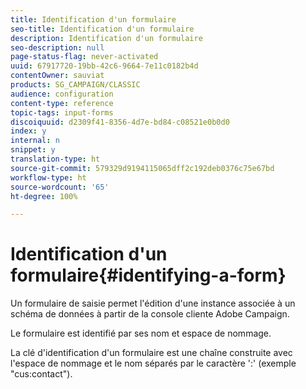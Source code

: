 ```yaml
---
title: Identification d'un formulaire
seo-title: Identification d'un formulaire
description: Identification d'un formulaire
seo-description: null
page-status-flag: never-activated
uuid: 67917720-19bb-42c6-9664-7e11c0182b4d
contentOwner: sauviat
products: SG_CAMPAIGN/CLASSIC
audience: configuration
content-type: reference
topic-tags: input-forms
discoiquuid: d2309f41-8356-4d7e-bd84-c08521e0b0d0
index: y
internal: n
snippet: y
translation-type: ht
source-git-commit: 579329d9194115065dff2c192deb0376c75e67bd
workflow-type: ht
source-wordcount: '65'
ht-degree: 100%

---
```



# Identification d&#39;un formulaire{#identifying-a-form}

Un formulaire de saisie permet l&#39;édition d&#39;une instance associée à un schéma de données à partir de la console cliente Adobe Campaign.

Le formulaire est identifié par ses nom et espace de nommage.

La clé d&#39;identification d&#39;un formulaire est une chaîne construite avec l&#39;espace de nommage et le nom séparés par le caractère &#39;:&#39; (exemple &quot;cus:contact&quot;).
